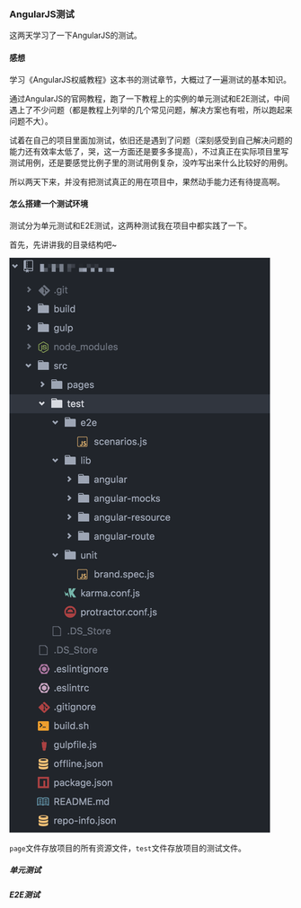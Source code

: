 ### AngularJS测试

这两天学习了一下AngularJS的测试。

#### 感想

学习《AngularJS权威教程》这本书的测试章节，大概过了一遍测试的基本知识。

通过AngularJS的官网教程，跑了一下教程上的实例的单元测试和E2E测试，中间遇上了不少问题（都是教程上列举的几个常见问题，解决方案也有啦，所以跑起来问题不大）。

试着在自己的项目里面加测试，依旧还是遇到了问题（深刻感受到自己解决问题的能力还有效率太低了，哭，这一方面还是要多多提高），不过真正在实际项目里写测试用例，还是要感觉比例子里的测试用例复杂，没咋写出来什么比较好的用例。

所以两天下来，并没有把测试真正的用在项目中，果然动手能力还有待提高啊。

#### 怎么搭建一个测试环境

测试分为单元测试和E2E测试，这两种测试我在项目中都实践了一下。

首先，先讲讲我的目录结构吧~

![dir tree](assets/dir_tree.png)

`page`文件存放项目的所有资源文件，`test`文件存放项目的测试文件。

##### 单元测试

##### E2E测试
